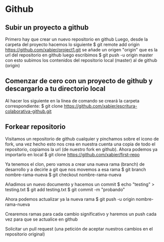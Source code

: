 # Github

## Subir un proyecto a github

Primero hay que crear un nuevo repositorio en github
Luego, desde la carpeta del proyecto hacemos lo siguiente
     $ git remote add origin https://github.com/xabier/project1.git
se añade un origen "origin" que es la url del repositorio en github
luego escribimos
     $ git push -u origin master
con esto subimos los contenidos del repositorio local (master) al de github (origin)

## Comenzar de cero con un proyecto de github y descargarlo a tu directorio local

Al hacer los siguiente en la línea de comando se creará la carpeta correspondiente:
	$ git clone https://github.com/xabier/escritura-colaborativa-github.git

## Forkear repositorio

Visitamos un repositorio de github cualquier y pinchamos sobre el icono de fork, una vez hecho esto nos crea en nuestra cuenta una copia de todo el repositorio, copiamos la url (de nuestro fork en github).
Ahora podemos ya importarlo en local
	$ git clone https://github.com/xabier/first-repo

Ya tenemos el clon, pero vamos a crear una nueva rama (branch) de desarrollo y a decirle a git que nos movemos a esa rama
	$ git branch nombre-rama-nueva
	$ git checkout nombre-rama-nueva

Añadimos un nuevo documento y hacemos un commit 
	$ echo "testing" > testing.txt
	$ git add testing.txt 
	$ git commit -m "probando"

Ahora podemos actualizar ya la nueva rama
	$ git push -u origin nombre-rama-nueva

Crearemos ramas para cada cambio significativo y haremos un push cada vez para que se actualice en github

Solicitar un pull request (una petición de aceptar nuestros cambios en el repositorio original)

